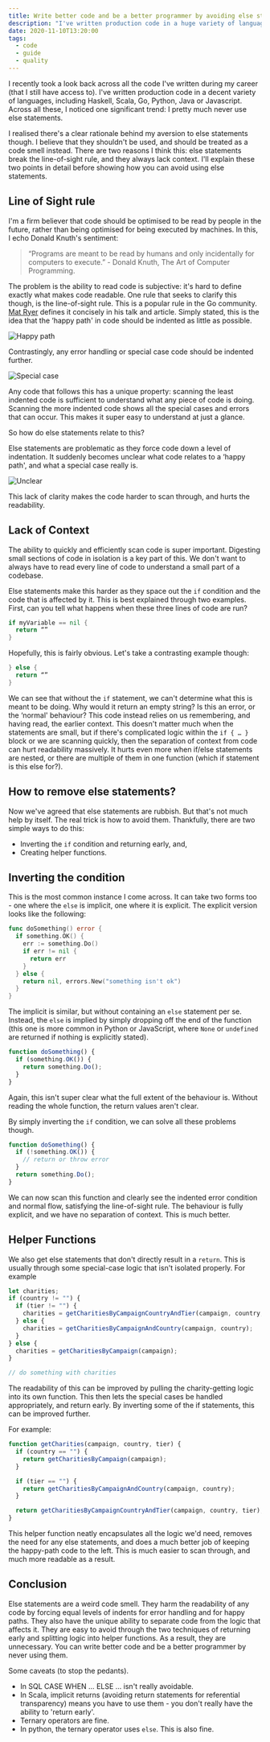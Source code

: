 ```yaml
---
title: Write better code and be a better programmer by avoiding else statements
description: "I've written production code in a huge variety of languages, through Haskell, Scala, Go, Python, Java or JavaScript. Across all these, I noticed one significant trend: I pretty much never use the ELSE statement. Here's why."
date: 2020-11-10T13:20:00
tags:
  - code
  - guide
  - quality
---
```


I recently took a look back across all the code I've written during my career (that I still have access to). I've written production code in a decent variety of languages, including Haskell, Scala, Go, Python, Java or Javascript. Across all these, I noticed one significant trend: I pretty much never use else statements.

I realised there's a clear rationale behind my aversion to else statements though. I believe that they shouldn't be used, and should be treated as a code smell instead. There are two reasons I think this: else statements break the line-of-sight rule, and they always lack context. I'll explain these two points in detail before showing how you can avoid using else statements.

## Line of Sight rule

I'm a firm believer that code should be optimised to be read by people in the future, rather than being optimised for being executed by machines. In this, I echo Donald Knuth's sentiment:

> “Programs are meant to be read by humans and only incidentally for computers to execute.” - Donald Knuth, The Art of Computer Programming.

The problem is the ability to read code is subjective: it's hard to define exactly what makes code readable. One rule that seeks to clarify this though, is the line-of-sight rule. This is a popular rule in the Go community. [Mat Ryer](https://medium.com/@matryer/line-of-sight-in-code-186dd7cdea88) defines it concisely in his talk and article. Simply stated, this is the idea that the ‘happy path' in code should be indented as little as possible.

![Happy path](/img/happy-path.png)

Contrastingly, any error handling or special case code should be indented further.

![Special case](/img/special-case.png)

Any code that follows this has a unique property: scanning the least indented code is sufficient to understand what any piece of code is doing. Scanning the more indented code shows all the special cases and errors that can occur. This makes it super easy to understand at just a glance.

So how do else statements relate to this?

Else statements are problematic as they force code down a level of indentation. It suddenly becomes unclear what code relates to a ‘happy path', and what a special case really is.

![Unclear](/img/unclear-else.png)

This lack of clarity makes the code harder to scan through, and hurts the readability.

## Lack of Context

The ability to quickly and efficiently scan code is super important. Digesting small sections of code in isolation is a key part of this. We don't want to always have to read every line of code to understand a small part of a codebase.

Else statements make this harder as they space out the `if` condition and the code that is affected by it. This is best explained through two examples. First, can you tell what happens when these three lines of code are run?

```go
if myVariable == nil {
  return “”
}
```

Hopefully, this is fairly obvious. Let's take a contrasting example though:

```go
} else {
  return “”
}
```

We can see that without the `if` statement, we can't determine what this is meant to be doing. Why would it return an empty string? Is this an error, or the ‘normal' behaviour? This code instead relies on us remembering, and having read, the earlier context. This doesn't matter much when the statements are small, but if there's complicated logic within the `if { … }` block or we are scanning quickly, then the separation of context from code can hurt readability massively. It hurts even more when if/else statements are nested, or there are multiple of them in one function (which if statement is this else for?).

## How to remove else statements?

Now we've agreed that else statements are rubbish. But that's not much help by itself. The real trick is how to avoid them. Thankfully, there are two simple ways to do this:

- Inverting the `if` condition and returning early, and,
- Creating helper functions.

## Inverting the condition

This is the most common instance I come across. It can take two forms too - one where the `else` is implicit, one where it is explicit. The explicit version looks like the following:

```go
func doSomething() error {
  if something.OK() {
    err := something.Do()
    if err != nil {
      return err
    }
  } else {
    return nil, errors.New("something isn't ok")
  }
}
```

The implicit is similar, but without containing an `else` statement per se. Instead, the `else` is implied by simply dropping off the end of the function (this one is more common in Python or JavaScript, where `None` or `undefined` are returned if nothing is explicitly stated).

```javascript
function doSomething() {
  if (something.OK()) {
    return something.Do();
  }
}
```

Again, this isn't super clear what the full extent of the behaviour is. Without reading the whole function, the return values aren't clear.

By simply inverting the `if` condition, we can solve all these problems though.

```javascript
function doSomething() {
  if (!something.OK()) {
    // return or throw error
  }
  return something.Do();
}
```

We can now scan this function and clearly see the indented error condition and normal flow, satisfying the line-of-sight rule. The behaviour is fully explicit, and we have no separation of context. This is much better.

## Helper Functions

We also get else statements that don't directly result in a `return`. This is usually through some special-case logic that isn't isolated properly. For example

```javascript
let charities;
if (country != "") {
  if (tier != "") {
    charities = getCharitiesByCampaignCountryAndTier(campaign, country, tier);
  } else {
    charities = getCharitiesByCampaignAndCountry(campaign, country);
  }
} else {
  charities = getCharitiesByCampaign(campaign);
}

// do something with charities
```

The readability of this can be improved by pulling the charity-getting logic into its own function. This then lets the special cases be handled appropriately, and return early. By inverting some of the if statements, this can be improved further.

For example:

```javascript
function getCharities(campaign, country, tier) {
  if (country == "") {
    return getCharitiesByCampaign(campaign);
  }

  if (tier == "") {
    return getCharitiesByCampaignAndCountry(campaign, country);
  }

  return getCharitiesByCampaignCountryAndTier(campaign, country, tier);
}
```

This helper function neatly encapsulates all the logic we'd need, removes the need for any else statements, and does a much better job of keeping the happy-path code to the left. This is much easier to scan through, and much more readable as a result.

## Conclusion

Else statements are a weird code smell. They harm the readability of any code by forcing equal levels of indents for error handling and for happy paths. They also have the unique ability to separate code from the logic that affects it. They are easy to avoid through the two techniques of returning early and splitting logic into helper functions. As a result, they are unnecessary. You can write better code and be a better programmer by never using them.

Some caveats (to stop the pedants).

- In SQL CASE WHEN … ELSE … isn't really avoidable.
- In Scala, implicit returns (avoiding return statements for referential transparency) means you have to use them - you don't really have the ability to 'return early'.
- Ternary operators are fine.
- In python, the ternary operator uses `else`. This is also fine.
